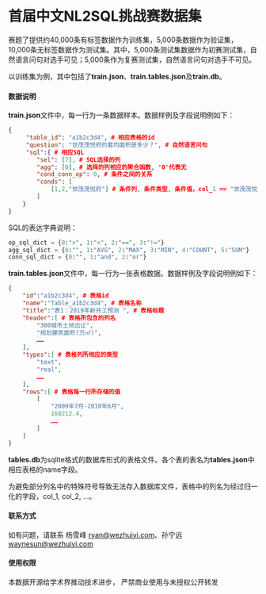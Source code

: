 # 首届中文NL2SQL挑战赛数据集

赛题了提供约40,000条有标签数据作为训练集，5,000条数据作为验证集，10,000条无标签数据作为测试集。其中，5,000条测试集数据作为初赛测试集，自然语言问句对选手可见；5,000条作为复赛测试集，自然语言问句对选手不可见。

以训练集为例，其中包括了**train.json**、**train.tables.json**及**train.db**。

#### 数据说明
**train.json**文件中，每一行为一条数据样本。数据样例及字段说明例如下：

```json
{
     "table_id": "a1b2c3d4", # 相应表格的id
     "question": "世茂茂悦府的套均面积是多少？", # 自然语言问句
     "sql":{ # 相应SQL
        "sel": [7], # SQL选择的列
        "agg": [0], # 选择的列相应的聚合函数, '0'代表无
        "cond_conn_op": 0, # 条件之间的关系
        "conds": [
            [1,2,"世茂茂悦府"] # 条件列, 条件类型, 条件值，col_1 == "世茂茂悦府"
        ]
    }
}
```

SQL的表达字典说明：

```python
op_sql_dict = {0:">", 1:"<", 2:"==", 3:"!="}
agg_sql_dict = {0:"", 1:"AVG", 2:"MAX", 3:"MIN", 4:"COUNT", 5:"SUM"}
conn_sql_dict = {0:"", 1:"and", 2:"or"}
```

**train.tables.json**文件中，每一行为一张表格数据。数据样例及字段说明例如下：
```json
{
    "id":"a1b2c3d4", # 表格id
    "name":"Table_a1b2c3d4", # 表格名称
    "title":"表1：2019年新开工预测 ", # 表格标题
    "header":[ # 表格所包含的列名
        "300城市土地出让",
        "规划建筑面积(万㎡)",
        ……
    ],
    "types":[ # 表格列所相应的类型
        "text",
        "real",
        ……
    ],
    "rows":[ # 表格每一行所存储的值
        [
            "2009年7月-2010年6月",
            168212.4,
            ……
        ]
    ]
}
```
**tables.db**为sqlite格式的数据库形式的表格文件。各个表的表名为**tables.json**中相应表格的name字段。

为避免部分列名中的特殊符号导致无法存入数据库文件，表格中的列名为经过归一化的字段，col_1, col_2, …。

#### 联系方式
如有问题，请联系 杨雪峰 ryan@wezhuiyi.com、孙宁远 waynesun@wezhuiyi.com

#### 使用权限
本数据开源给学术界推动技术进步， 严禁商业使用与未授权公开转发